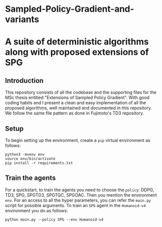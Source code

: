 # Sampled-Policy-Gradient-and-variants
 
# A suite of deterministic algorithms along with proposed extensions of SPG

## Introduction

This repository consists of all the codebase and the supporting files for the MSc thesis entitled "Extensions of Sampled Policy Gradient".
With good coding habits and I present a clean and easy implementation of all the proposed algorithms, well maintained and documented in this repository. We follow the same file pattern as done in Fujimoto's TD3 repository.

## Setup
To begin setting up the environment, create a `pip` virtual environment as follows:
```
python3 -mvenv env
source env/bin/activate
pip install -r requirements.txt
```

## Train the agents

For a quickstart, to train the agents you need to choose the `policy`: DDPG, TD3, SPG, SPGTD3, SPGTQC, SPGOAC. Then you mention the environment `env`. For an access to all the hyper parameters, you can refer the `main.py` script for possible arguments. To train an `SPG` agent in the `Humanoid-v4` environment you do as follows:
```
python main.py --policy SPG --env Humanoid-v4 
```
